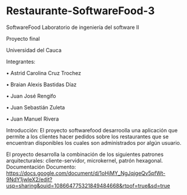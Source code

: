 # Restaurante-SoftwareFood-3

SoftwareFood Laboratorio de ingeniería del software II

Proyecto final

Universidad del Cauca 

Integrantes: 

•	Astrid Carolina Cruz Trochez 

•	Braian Alexis Bastidas Díaz 

•	Juan José Rengifo 

•	Juan Sebastián Zuleta 

•	Juan Manuel Rivera


Introducción: El proyecto softwarefood desarroolla una aplicación que permite a los clientes hacer pedidos sobre los restaurantes que se encuentran disponibles los cuales son administrados por algún usuario.

El proyecto desarrolla la combinación de los siguientes patrones arquitecturales: cliente-servidor, microkernel, patrón hexagonal.
Documentación 
Documento:
https://docs.google.com/document/d/1oHjMY_NgJqjgeQv5pfWt-9NdY1jwIeX2/edit?usp=sharing&ouid=108664775321849484668&rtpof=true&sd=true

